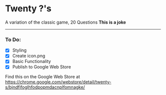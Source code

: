# Twenty ?'s
A variation of the classic game, 20 Questions
**This is a joke**
____
### To Do:
- [x] Styling
- [x] Create icon.png
- [x] Basic Functionality
- [x] Publish to Google Web Store      

Find this on the Google Web Store at https://chrome.google.com/webstore/detail/twenty-s/bjndfjfoglhfodpopmdacnplfomnagke/
